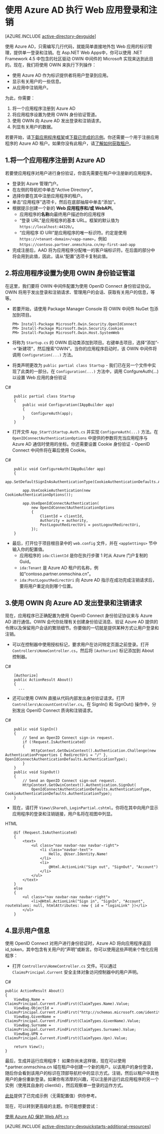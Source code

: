 <properties
	pageTitle="Azure AD .NET 入门 | Azure"
	description="如何生成一个与 Azure AD 集成以支持登录的 .NET MVC Web 应用。"
	services="active-directory"
	documentationCenter=".net"
	authors="dstrockis"
	manager="mbaldwin"
	editor=""/>

<tags
	ms.service="active-directory"
	ms.date="01/21/2016"
	wacn.date="07/13/2016"/>

# 使用 Azure AD 执行 Web 应用登录和注销

[AZURE.INCLUDE [active-directory-devguide](../includes/active-directory-devguide)]

使用 Azure AD，只需编写几行代码，就能简单直接地外包 Web 应用的标识管理，提供单一登录和注销。在 Asp.NET Web Apps中，你可以使用 .NET Framework 4.5 中包含的社区驱动 OWIN 中间件的 Microsoft 实现来达到此目的。现在，我们将使用 OWIN 来执行下列操作：
-	使用 Azure AD 作为标识提供者将用户登录到应用。
-	显示有关用户的一些信息。
-	从应用中注销用户。

为此，你需要：

1. 将一个应用程序注册到 Azure AD
2. 将应用程序设置为使用 OWIN 身份验证管道。
3. 使用 OWIN 向 Azure AD 发出登录和注销请求。
4. 列显有关用户的数据。

若要开始，请[下载应用程序框架](https://github.com/AzureADQuickStarts/WebApp-OpenIdConnect-DotNet/archive/skeleton.zip)或[下载已完成的示例](https://github.com/AzureADQuickStarts/WebApp-OpenIdConnect-DotNet/archive/complete.zip)。你还需要一个用于注册应用程序的 Azure AD 租户。如果你没有此租户，请[了解如何获取租户](/documentation/articles/active-directory-howto-tenant)。

## 1.将一个应用程序注册到 Azure AD
若要使应用程序对用户进行身份验证，你首先需要在租户中注册新的应用程序。

- 登录到 Azure 管理门户。
- 在左侧的导航栏中单击“Active Directory”。
- 选择你要在其中注册应用程序的租户。
- 单击“应用程序”选项卡，然后在底部抽屉中单击“添加”。
- 根据提示创建一个新的 **Web 应用程序和/或 WebAPI**。
    - 应用程序的**名称**向最终用户描述你的应用程序
    -	“登录 URL”是应用程序的基本 URL。框架的默认值为 `https://localhost:44320/`。
    - “应用程序 ID URI”是应用程序的唯一标识符。约定是使用 `https://<tenant-domain>/<app-name>`，例如 `https://contoso.partner.onmschina.cn/my-first-aad-app`
- 完成注册后，AAD 将为应用程序分配唯一的客户端标识符。在后面的部分中将会用到此值，因此，请从“配置”选项卡复制此值。

## 2.将应用程序设置为使用 OWIN 身份验证管道
在这里，我们要将 OWIN 中间件配置为使用 OpenID Connect 身份验证协议。OWIN 将用于发出登录和注销请求、管理用户的会话、获取有关用户的信息，等等。

-	若要开始，请使用 Package Manager Console 将 OWIN 中间件 NuGet 包添加到项目。

		
		PM> Install-Package Microsoft.Owin.Security.OpenIdConnect
		PM> Install-Package Microsoft.Owin.Security.Cookies
		PM> Install-Package Microsoft.Owin.Host.SystemWeb


-	将称为 `Startup.cs` 的 OWIN 启动类添加到项目。右键单击项目，选择“添加”-->“新建项”，然后搜索“OWIN”。当你的应用程序启动时，该 OWIN 中间件将调用 `Configuration(...)` 方法。
-	将类声明更改为 `public partial class Startup` - 我们已在另一个文件中实现了此类的一部分。在 `Configuration(...)` 方法中，调用 ConfgureAuth(...) 以设置 Web 应用的身份验证  

C#
		
		public partial class Startup
		{
		    public void Configuration(IAppBuilder app)
		    {
		        ConfigureAuth(app);
		    }
		}
		

-	打开文件 `App_Start\Startup.Auth.cs` 并实现 `ConfigureAuth(...)` 方法。在 `OpenIDConnectAuthenticationOptions` 中提供的参数将充当应用程序与 Azure AD 通信时使用的坐标。你还需要设置 Cookie 身份验证 - OpenID Connect 中间件将在幕后使用 Cookie。

C#
		
		public void ConfigureAuth(IAppBuilder app)
		{
		    app.SetDefaultSignInAsAuthenticationType(CookieAuthenticationDefaults.AuthenticationType);
		
		    app.UseCookieAuthentication(new CookieAuthenticationOptions());
		
		    app.UseOpenIdConnectAuthentication(
		        new OpenIdConnectAuthenticationOptions
		        {
		            ClientId = clientId,
		            Authority = authority,
		            PostLogoutRedirectUri = postLogoutRedirectUri,
		        });
		}
		

-	最后，打开位于项目根目录中的 `web.config` 文件，并在 `<appSettings>` 节中输入你的配置值。
    -	应用程序的 `ida:ClientId` 是你在执行步骤 1 时从 Azure 门户复制的 Guid。
    -	`ida:Tenant` 是 Azure AD 租户的名称，例如“contoso.partner.onmschina.cn”。
    -	`ida:PostLogoutRedirectUri` 向 Azure AD 指示在成功完成注销请求后，要将用户重定向到哪个位置。

## 3.使用 OWIN 向 Azure AD 发出登录和注销请求
现在，应用程序已正确配置为使用 OpenID Connect 身份验证协议来与 Azure AD 进行通信。OWIN 会代你处理有关创建身份验证消息、验证 Azure AD 提供的令牌以及保留用户会话的繁琐细节。你要做的一切就是提供某种方式让用户登录和注销。

- 可以在控制器中使用授权标记，要求用户在访问特定页面之前登录。打开 `Controllers\HomeController.cs`，然后将 `[Authorize]` 标记添加到 About 控制器。

C#
		
		[Authorize]
		public ActionResult About()
		{
		  ...


-	还可以使用 OWIN 直接从代码内部发出身份验证请求。打开 `Controllers\AccountController.cs`。在 SignIn() 和 SignOut() 操作中，分别发出 OpenID Connect 质询和注销请求。

C#
		
		public void SignIn()
		{
		    // Send an OpenID Connect sign-in request.
		    if (!Request.IsAuthenticated)
		    {
		        HttpContext.GetOwinContext().Authentication.Challenge(new AuthenticationProperties { RedirectUri = "/" }, OpenIdConnectAuthenticationDefaults.AuthenticationType);
		    }
		}
		public void SignOut()
		{
		    // Send an OpenID Connect sign-out request.
		    HttpContext.GetOwinContext().Authentication.SignOut(
		        OpenIdConnectAuthenticationDefaults.AuthenticationType, CookieAuthenticationDefaults.AuthenticationType);
		}


-	现在，请打开 `Views\Shared\_LoginPartial.cshtml`。你将在其中向用户显示应用程序的登录和注销链接，用户名将在视图中列显。

HTML
		
		@if (Request.IsAuthenticated)
		{
		    <text>
		        <ul class="nav navbar-nav navbar-right">
		            <li class="navbar-text">
		                Hello, @User.Identity.Name!
		            </li>
		            <li>
		                @Html.ActionLink("Sign out", "SignOut", "Account")
		            </li>
		        </ul>
		    </text>
		}
		else
		{
		    <ul class="nav navbar-nav navbar-right">
		        <li>@Html.ActionLink("Sign in", "SignIn", "Account", routeValues: null, htmlAttributes: new { id = "loginLink" })</li>
		    </ul>
		}


## 4.显示用户信息
使用 OpenID Connect 对用户进行身份验证时，Azure AD 将向应用程序返回 id\_token，其中包含有关用户的“声明”或断言。你可以使用这些声明来个性化应用程序：

- 打开 `Controllers\HomeController.cs` 文件。可以通过 `ClaimsPrincipal.Current` 安全主体对象访问控制器中的用户声明。

C#
	
	public ActionResult About()
	{
	    ViewBag.Name = ClaimsPrincipal.Current.FindFirst(ClaimTypes.Name).Value;
	    ViewBag.ObjectId = ClaimsPrincipal.Current.FindFirst("http://schemas.microsoft.com/identity/claims/objectidentifier").Value;
	    ViewBag.GivenName = ClaimsPrincipal.Current.FindFirst(ClaimTypes.GivenName).Value;
	    ViewBag.Surname = ClaimsPrincipal.Current.FindFirst(ClaimTypes.Surname).Value;
	    ViewBag.UPN = ClaimsPrincipal.Current.FindFirst(ClaimTypes.Upn).Value;
	
	    return View();
	}


最后，生成并运行应用程序！ 如果你尚未这样做，现在可以使用 *.partner.onmschina.cn 域在租户中创建一个新的用户。以该用户的身份登录，随后你会看到该用户的标识在顶部导航栏中的显示方式。注销，然后以租户中其他用户的身份重新登录。如果你有浓厚的兴趣，可以注册并运行此应用程序的另一个实例（使用其自身的 clientId），然后观察单一登录的运作方式。

[此处](https://github.com/AzureADQuickStarts/WebApp-OpenIdConnect-DotNet/archive/complete.zip)提供了已完成示例（无需配置值）供你参考。

现在，可以转到更高级的主题。你可能想要尝试：

[使用 Azure AD 保护 Web API >>](/documentation/articles/active-directory-devquickstarts-webapi-dotnet)

[AZURE.INCLUDE [active-directory-devquickstarts-additional-resources](../includes/active-directory-devquickstarts-additional-resources.md)]
 
<!---HONumber=Mooncake_0613_2016-->